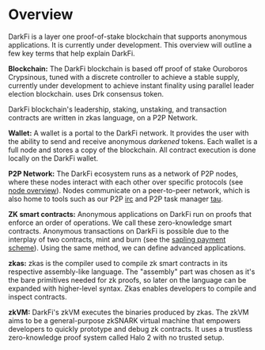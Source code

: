 # Overview

DarkFi is a layer one proof-of-stake blockchain that supports anonymous
applications. It is currently under development. This overview will
outline a few key terms that help explain DarkFi.

**Blockchain:** The DarkFi blockchain is based off proof of stake Ouroboros Crypsinous, tuned with a discrete controller to achieve a stable supply, currently
under development to achieve instant finality using parallel leader election
blockchain. uses Drk consensus token.

DarkFi blockchain's leadership, staking, unstaking, and transaction contracts are written in zkas language, on a P2P Network.

**Wallet:** A wallet is a portal to the DarkFi network. It provides
the user with the ability to send and receive anonymous _darkened_
tokens. Each wallet is a full node and stores a copy of the
blockchain. All contract execution is done locally on the DarkFi wallet.

**P2P Network:** The DarkFi ecosystem runs as a network of P2P nodes,
where these nodes interact with each other over specific protocols (see
[node overview](dna.md)). Nodes communicate on a peer-to-peer network,
which is also home to tools such as our P2P [irc](../misc/ircd.md)
and P2P task manager [tau](../misc/tau.md).

**ZK smart contracts:** Anonymous applications on DarkFi run on proofs
that enforce an order of operations. We call these zero-knowledge smart
contracts. Anonymous transactions on DarkFi is possible due to the
interplay of two contracts, mint and burn (see the [sapling payment
scheme](../zkas/examples/sapling.md)). Using the same method, we can
define advanced applications.

**zkas:** zkas is the compiler used to compile zk smart contracts in
its respective assembly-like language. The "assembly" part was chosen as
it's the bare primitives needed for zk proofs, so later on the language
can be expanded with higher-level syntax. Zkas enables developers to
compile and inspect contracts.

**zkVM:** DarkFi's zkVM executes the binaries produced by zkas. The
zkVM aims to be a general-purpose zkSNARK virtual machine that empowers
developers to quickly prototype and debug zk contracts. It uses a
trustless zero-knowledge proof system called Halo 2 with no trusted setup.
